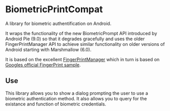 BiometricPrintCompat
=================

A library for biometric authentification on Android.

It wraps the functionality of the new BiometricPrompt API introduced by Android Pie (9.0) so that it degrades
gracefully and uses the older FingerPrintManager API to achieve similar functionality on older versions of Android
starting with Marshmallow (6.0). 

It is based on the excellent [FingerPrintManager](https://github.com/JesusM/FingerprintManager) which in turn is based
on [Googles official FingerPrint sample](https://github.com/googlesamples/android-FingerprintDialog).

## Use

This library allows you to show a dialog prompting the user to use a biometric authentication method. It also allows
you to query for the existance and function of biometric credentials.
